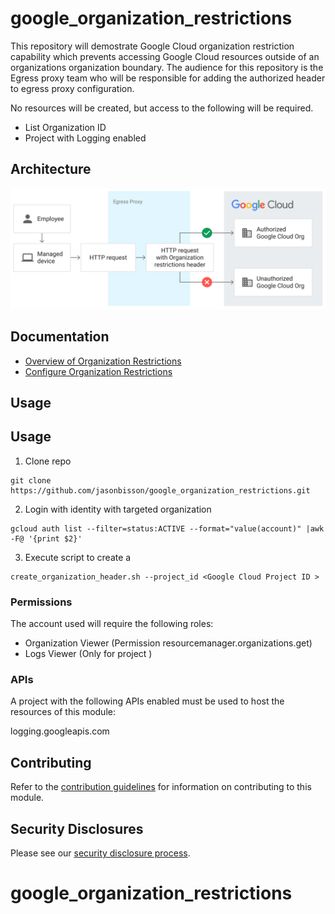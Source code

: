 # google_organization_restrictions

This repository will demostrate Google Cloud organization restriction capability which prevents accessing Google Cloud resources outside of an organizations organization boundary. The audience for this repository is the Egress proxy team who will be responsible for adding the authorized header to egress proxy configuration.

No resources will be created, but access to the following will be required.

- List Organization ID
- Project with Logging enabled

## Architecture
![Reference Architecture](diagram/org-restrictions-diagram.svg)

## Documentation
- [Overview of Organization Restrictions](https://cloud.google.com/resource-manager/docs/organization-restrictions/overview)
- [Configure Organization Restrictions](https://cloud.google.com/resource-manager/docs/organization-restrictions/configure-organization-restrictions)

## Usage

## Usage
1. Clone repo
```
git clone https://github.com/jasonbisson/google_organization_restrictions.git

```

2. Login with identity with targeted organization
```
gcloud auth list --filter=status:ACTIVE --format="value(account)" |awk -F@ '{print $2}'
```

3. Execute script to create a  

```
create_organization_header.sh --project_id <Google Cloud Project ID >
```


### Permissions

The account used will require the following roles:

- Organization Viewer (Permission resourcemanager.organizations.get)
- Logs Viewer (Only for project )


### APIs

A project with the following APIs enabled must be used to host the
resources of this module:

logging.googleapis.com

## Contributing

Refer to the [contribution guidelines](./CONTRIBUTING.md) for
information on contributing to this module.

## Security Disclosures

Please see our [security disclosure process](./SECURITY.md).
# google_organization_restrictions
